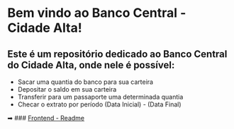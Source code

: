# Bem vindo ao Banco Central - Cidade Alta!

## Este é um repositório dedicado ao Banco Central do Cidade Alta, onde nele é possível:
- Sacar uma quantia do banco para sua carteira
- Depositar o saldo em sua carteira
- Transferir para um passaporte uma determinada quantia
- Checar o extrato por período (Data Inicial) - (Data Final)

➡ ### [Frontend - Readme](https://github.com/giraudgabriel/Cidade-Alta-Banco-Central/blob/master/BancoCentral/ClientApp/README.md)
